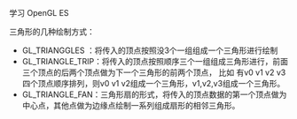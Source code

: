 学习 OpenGL ES

三角形的几种绘制方式：

- GL_TRIANGGLES ：将传入的顶点按照没3个一组组成一个三角形进行绘制
- GL_TRIANGLE_TRIP：将传入的顶点按照顺序三个一组组成三角形进行，前面三个顶点的后两个顶点做为下一个三角形的前两个顶点，
    比如 有v0 v1 v2 v3 四个顶点顺序排列，则v0 v1 v2组成一个三角形，v1,v2,v3组成一个三角形。
- GL_TRIANGLE_FAN：三角形扇的形式，将传入的顶点数据的第一个顶点做为中心点，其他点做为边缘点绘制一系列组成扇形的相邻三角形。